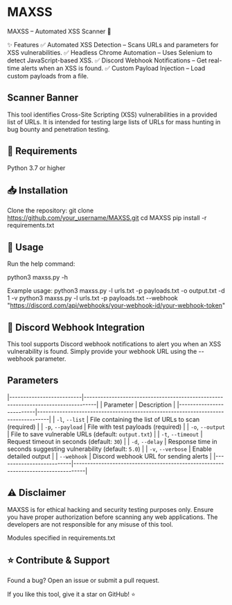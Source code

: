 # MAXSS
MAXSS – Automated XSS Scanner 🚀

✨ Features
✅ Automated XSS Detection – Scans URLs and parameters for XSS vulnerabilities.
✅ Headless Chrome Automation – Uses Selenium to detect JavaScript-based XSS.
✅ Discord Webhook Notifications – Get real-time alerts when an XSS is found.
✅ Custom Payload Injection – Load custom payloads from a file.

## Scanner Banner

This tool identifies Cross-Site Scripting (XSS) vulnerabilities in a provided list of URLs. It is intended for testing large lists of URLs for mass hunting in bug bounty and penetration testing.

## 🔧 Requirements

Python 3.7 or higher

## 📥 Installation

Clone the repository:
git clone https://github.com/your_username/MAXSS.git
cd MAXSS
pip install -r requirements.txt

## 🚀 Usage

Run the help command:

python3 maxss.py -h

Example usage:
python3 maxss.py -l urls.txt -p payloads.txt -o output.txt -d 1 -v
python3 maxss.py -l urls.txt -p payloads.txt --webhook "https://discord.com/api/webhooks/your-webhook-id/your-webhook-token"

## 📢 Discord Webhook Integration

This tool supports Discord webhook notifications to alert you when an XSS vulnerability is found. Simply provide your webhook URL using the --webhook parameter.

## Parameters

|--------------------------|----------------------------------------------------------------------------------|
| Parameter                | Description                                                                      |
|--------------------------|----------------------------------------------------------------------------------|
| `-l`, `--list`           | File containing the list of URLs to scan (required)                              |
| `-p`, `--payload`        | File with test payloads (required)                                               |
| `-o`, `--output`         | File to save vulnerable URLs (default: `output.txt`)                             |
| `-t`, `--timeout`        | Request timeout in seconds (default: `30`)                                       |
| `-d`, `--delay`          | Response time in seconds suggesting vulnerability (default: `5.0`)               |
| `-v`, `--verbose`        | Enable detailed output                                                           |
| `--webhook`              | Discord webhook URL for sending alerts                                           |
|--------------------------|----------------------------------------------------------------------------------|

## ⚠️ Disclaimer

MAXSS is for ethical hacking and security testing purposes only. Ensure you have proper authorization before scanning any web applications. The developers are not responsible for any misuse of this tool.

Modules specified in requirements.txt
 
## ⭐ Contribute & Support

Found a bug? Open an issue or submit a pull request.

If you like this tool, give it a star on GitHub! ⭐


